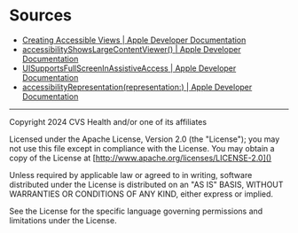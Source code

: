 # Sources

- [Creating Accessible Views | Apple Developer Documentation](https://developer.apple.com/documentation/swiftui/creating_accessible_views)
- [accessibilityShowsLargeContentViewer() | Apple Developer Documentation](https://developer.apple.com/documentation/swiftui/view/accessibilityshowslargecontentviewer())
- [UISupportsFullScreenInAssistiveAccess | Apple Developer Documentation](https://developer.apple.com/documentation/bundleresources/information_property_list/uisupportsfullscreeninassistiveaccess/)
- [accessibilityRepresentation(representation:) | Apple Developer Documentation](https://developer.apple.com/documentation/swiftui/view/accessibilityrepresentation(representation:))
----

Copyright 2024 CVS Health and/or one of its affiliates

Licensed under the Apache License, Version 2.0 (the "License");
you may not use this file except in compliance with the License.
You may obtain a copy of the License at
[http://www.apache.org/licenses/LICENSE-2.0]()

Unless required by applicable law or agreed to in writing, software
distributed under the License is distributed on an "AS IS" BASIS,
WITHOUT WARRANTIES OR CONDITIONS OF ANY KIND, either express or implied.

See the License for the specific language governing permissions and
limitations under the License.
